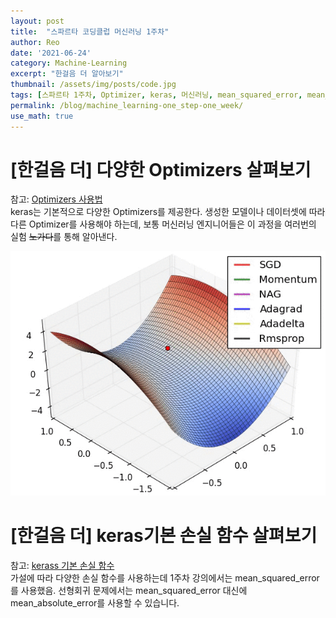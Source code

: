 ```yaml
---
layout: post
title:  "스파르타 코딩클럽 머신러닝 1주차"
author: Reo
date: '2021-06-24'
category: Machine-Learning
excerpt: "한걸음 더 알아보기"
thumbnail: /assets/img/posts/code.jpg
tags: [스파르타 1주차, Optimizer, keras, 머신러닝, mean_squared_error, mean_absolute_error]
permalink: /blog/machine_learning-one_step-one_week/
use_math: true
---
```

# [한걸음 더] 다양한 Optimizers 살펴보기
<p>참고: <a href="https://keras.io/ko/optimizers/">Optimizers 사용법</a><br>
keras는 기본적으로 다양한 Optimizers를 제공한다. 생성한 모델이나 데이터셋에 따라 다른 Optimizer를 사용해야 하는데, 보통 머신러닝 엔지니어들은 이 과정을 여러번의 실험 <strike>노가다</strike>를 통해 알아낸다.</p>
<img src="/assets/img/one/Optimizers.gif" title="Optimizers" alt="오류뜨지마">

# [한걸음 더] keras기본 손실 함수 살펴보기
<p>참고: <a href="https://keras.io/ko/losses/">kerass 기본 손실 함수</a><br>
가설에 따라 다양한 손실 함수를 사용하는데 1주차 강의에서는 mean_squared_error를 사용했음. 선형회귀 문제에서는 mean_squared_error 대신에 mean_absolute_error를 사용할 수 있습니다.</p>